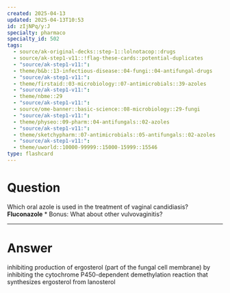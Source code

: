 ```yaml
---
created: 2025-04-13
updated: 2025-04-13T10:53
id: zIjNPq/y:J
specialty: pharmaco
specialty_id: 502
tags:
  - source/ak-original-decks::step-1::lolnotacop::drugs
  - source/ak-step1-v11::!flag-these-cards::potential-duplicates
  - "source/ak-step1-v11:": 
  - theme/b&b::13-infectious-disease::04-fungi::04-antifungal-drugs
  - "source/ak-step1-v11:": 
  - theme/firstaid::03-microbiology::07-antimicrobials::39-azoles
  - "source/ak-step1-v11:": 
  - theme/nbme::29
  - "source/ak-step1-v11:": 
  - source/ome-banner::basic-science::08-microbiology::29-fungi
  - "source/ak-step1-v11:": 
  - theme/physeo::09-pharm::04-antifungals::02-azoles
  - "source/ak-step1-v11:": 
  - theme/sketchypharm::07-antimicrobials::05-antifungals::02-azoles
  - "source/ak-step1-v11:": 
  - theme/uworld::10000-99999::15000-15999::15546
type: flashcard
---
```


# Question
Which oral azole is used in the treatment of vaginal candidiasis?   **Fluconazole**   * Bonus: What about other vulvovaginitis?

---

# Answer
inhibiting production of ergosterol (part of the fungal cell membrane) by inhibiting the cytochrome P450-dependent demethylation reaction that synthesizes ergosterol from lanosterol